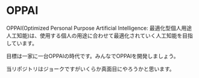 OPPAI
===

OPPAI(Optimized Personal Purpose Artificial Intelligence: 最適化型個人用途人工知能)は、使用する個人の用途に合わせて最適化されていく人工知能を目指しています。

目標は一家に一台OPPAIの時代です。みんなでOPPAIを開発しましょう。

当リポジトリはジョークですがいくらか真面目にやろうかと思います。
